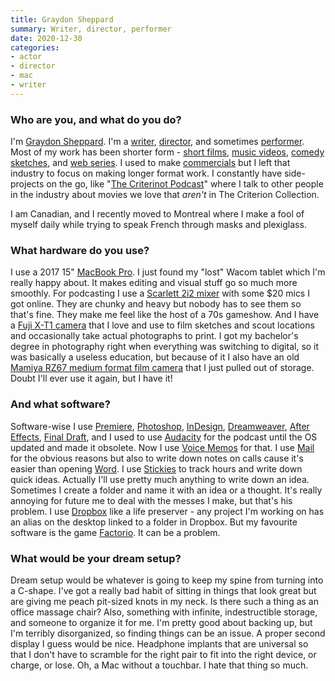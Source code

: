 ```yaml
---
title: Graydon Sheppard
summary: Writer, director, performer 
date: 2020-12-30
categories:
- actor
- director
- mac
- writer
---
```


### Who are you, and what do you do?

I'm [Graydon Sheppard](http://graydonsheppard.com/ "Graydon's website."). I'm a [writer](https://twitter.com/graydonsheppard "Graydon's Twitter account."), [director](https://www.youtube.com/watch?v=xSKHbAFBwvI "Graydon's YouTube video of Chloë Sevigny."), and sometimes [performer](https://www.youtube.com/watch?v=u-yLGIH7W9Y "The first episode of Shit Girls Say."). Most of my work has been shorter form - [short films](https://www.youtube.com/watch?v=I9eKrjdPjKo "Graydon's short film 'Muya'."), [music videos](https://www.youtube.com/watch?v=dRjV904QxBE "The music video for 'Who Do We Care For?', by Sebastien Grainger."), [comedy sketches](https://www.youtube.com/watch?v=GWSNnJnkAgg "The introduction video for Influenced."), and [web series](https://www.youtube.com/watch?v=ErG963U3hxQ "The first episode of Coming In."). I used to make [commercials](https://vimeo.com/363947086/185fe1f885 "An ad for Claritin.") but I left that industry to focus on making longer format work. I constantly have side-projects on the go, like "[The Criterinot Podcast](https://podcasts.apple.com/ca/podcast/the-criterinot-podcast/id1477383526 "Graydon's movie podcast.")" where I talk to other people in the industry about movies we love that _aren't_ in The Criterion Collection.

I am Canadian, and I recently moved to Montreal where I make a fool of myself daily while trying to speak French through masks and plexiglass.

### What hardware do you use?

I use a 2017 15" [MacBook Pro][macbook-pro]. I just found my "lost" Wacom tablet which I'm really happy about. It makes editing and visual stuff go so much more smoothly. For podcasting I use a [Scarlett 2i2 mixer][scarlett-2i2] with some $20 mics I got online. They are chunky and heavy but nobody has to see them so that's fine. They make me feel like the host of a 70s gameshow. And I have a [Fuji X-T1 camera][x-t1] that I love and use to film sketches and scout locations and occasionally take actual photographs to print. I got my bachelor's degree in photography right when everything was switching to digital, so it was basically a useless education, but because of it I also have an old [Mamiya RZ67 medium format film camera][rz67] that I just pulled out of storage. Doubt I'll ever use it again, but I have it!

### And what software?

Software-wise I use [Premiere][], [Photoshop][], [InDesign][], [Dreamweaver][], [After Effects][after-effects], [Final Draft][final-draft], and I used to use [Audacity][] for the podcast until the OS updated and made it obsolete. Now I use [Voice Memos][voice-memos-ios] for that. I use [Mail][] for the obvious reasons but also to write down notes on calls cause it's easier than opening [Word][]. I use [Stickies][] to track hours and write down quick ideas. Actually I'll use pretty much anything to write down an idea. Sometimes I create a folder and name it with an idea or a thought. It's really annoying for future me to deal with the messes I make, but that's his problem. I use [Dropbox][] like a life preserver - any project I'm working on has an alias on the desktop linked to a folder in Dropbox. But my favourite software is the game [Factorio][]. It can be a problem.

### What would be your dream setup?

Dream setup would be whatever is going to keep my spine from turning into a C-shape. I've got a really bad habit of sitting in things that look great but are giving me peach pit-sized knots in my neck. Is there such a thing as an office massage chair? Also, something with infinite, indestructible storage, and someone to organize it for me. I'm pretty good about backing up, but I'm terribly disorganized, so finding things can be an issue. A proper second display I guess would be nice. Headphone implants that are universal so that I don't have to scramble for the right pair to fit into the right device, or charge, or lose. Oh, a Mac without a touchbar. I hate that thing so much.

[after-effects]: https://www.adobe.com/products/aftereffects.html "Motion graphics and video editing software."
[audacity]: https://sourceforge.net/projects/audacity/ "An open-source, cross-platform audio editor."
[dreamweaver]: https://www.adobe.com/products/dreamweaver.html "A WYSIWYG editor."
[dropbox]: https://www.dropbox.com/ "Online syncing and storage."
[factorio]: https://en.wikipedia.org/wiki/Factorio "A construction simulation game."
[final-draft]: http://store.finaldraft.com/final-draft-10.html "Popular screenwriting software."
[indesign]: https://www.adobe.com/products/indesign.html "A desktop/web publishing application."
[macbook-pro]: https://www.apple.com/macbook-pro/ "A laptop."
[mail]: https://en.wikipedia.org/wiki/Mail_(application) "The default Mac OS X mail client."
[photoshop]: https://www.adobe.com/products/photoshop.html "A bitmap image editor."
[premiere]: https://www.adobe.com/products/premiere.html "A video editing suite."
[rz67]: https://en.wikipedia.org/wiki/RZ67 "A medium format analog camera."
[scarlett-2i2]: https://focusrite.com/en/usb-audio-interface/scarlett/scarlett-2i2-studio "A USB audio interface."
[stickies]: https://en.wikipedia.org/wiki/Stickies_(software) "Desktop note software for the Mac."
[voice-memos-ios]: https://en.wikipedia.org/wiki/IPhone_OS_3#Voice_Memos "An app for recording voice memos."
[word]: https://products.office.com/en-us/word "A document editor."
[x-t1]: https://www.fujifilm.com/products/digital_cameras/x/fujifilm_x_t1/ "A 16 megapixel mirrorless camera."
